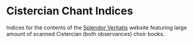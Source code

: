 # Cistercian Chant Indices

Indices for the contents of the
[Splendor Veritatis](http://splendorveritatis.org)
website featuring large amount of scanned Cistercian (both observances)
choir books.
